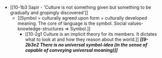- [[10-1b3 Sapir - 'Culture is not something given but something to be gradually and gropingly discovered']]
  - [[Symbol = culturally agreed upon form + culturally developed meaning. The core of language is the symbol. Social values-knowledge-structures ⇒ Symbol.]]
    - [[10-2g1 Culture is an implicit theory for its members. It dictates what to look at and how they reason about the world.]]
			***[[9-2b3e2 There is no universal symbol-idea (in the sense of capable of conveying universal meaning)]]***